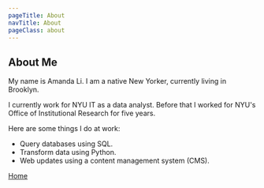 ```yaml
---
pageTitle: About
navTitle: About
pageClass: about
---
```


## About Me

My name is Amanda Li. I am a native New Yorker, currently living in Brooklyn.

I currently work for NYU IT as a data analyst. Before that I worked for NYU's Office of Institutional Research for five years.

Here are some things I do at work:

- Query databases using SQL.
- Transform data using Python.
- Web updates using a content management system (CMS).

[Home](/)